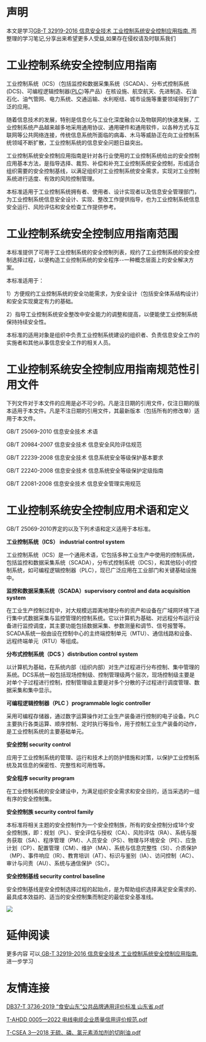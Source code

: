 # 声明 
本文是学习[GB-T 32919-2016 信息安全技术 工业控制系统安全控制应用指南. ](https://siduwenku.com/view/585?f=new_2023)而整理的学习笔记,分享出来希望更多人受益,如果存在侵权请及时联系我们
  
  
# 工业控制系统安全控制应用指南  
  
工业控制系统（ICS）（包括监控和数据采集系统（SCADA）、分布式控制系统(DCS)、可编程逻辑控制器([PLC](http://ia.newmaker.com/cat_1980002.html))等产品）在核设施、航空航天、先进制造、石油石化、油气管网、电力系统、交通运输、水利枢纽、城市设施等重要领域得到了广泛的应用。  
  
随着信息技术的发展，特别是信息化与工业化深度融合以及物联网的快速发展，工业控制系统产品越来越多地采用通用协议、通用硬件和通用软件，以各种方式与互联网等公共网络连接，传统信息系统所面临的病毒、木马等威胁正在向工业控制系统领域不断扩散，工业控制系统的信息安全问题日益突出。  
  
工业控制系统安全控制应用指南是针对各行业使用的工业控制系统给出的安全控制应用基本方法，是指导选择、裁剪、补偿和补充工业控制系统安全控制，形成适合组织需要的安全控制基线，以满足组织对工业控制系统安全需求，实现对工业控制系统进行适度、有效的风险控制管理。  
  
本标准适用于工业控制系统拥有者、使用者、设计实现者以及信息安全管理部门，为工业控制系统信息安全设计、实现、整改工作提供指导，也为工业控制系统信息安全运行、风险评估和安全检查工作提供参考。  
  
# 工业控制系统安全控制应用指南范围  
  
本标准提供了可用于工业控制系统的安全控制列表，规约了工业控制系统的安全控制选择过程，以便构造工业控制系统的安全程序--一种概念层面上的安全解决方案。  
  
本标准适用于：  
  
1）方便规约工业控制系统的安全功能需求，为安全设计（包括安全体系结构设计）和安全实现奠定有力的基础。  
  
2）指导工业控制系统安全整改中安全能力的调整和提高，以便能使工业控制系统保持持续安全性。  
  
本标准的适用对象是组织中负责工业控制系统建设的组织者、负责信息安全工作的实施者和其他从事信息安全工作的相关人员。  
  
# 工业控制系统安全控制应用指南规范性引用文件  
  
下列文件对于本文件的应用是必不可少的。凡是注日期的引用文件，仅注日期的版本适用于本文件。凡是不注日期的引用文件，其最新版本（包括所有的修改单）适用于本文件。  
  
GB/T 25069-2010 信息安全技术 术语  
  
GB/T 20984-2007 信息安全技术 信息安全风险评估规范  
  
GB/T 22239-2008 信息安全技术 信息系统安全等级保护基本要求  
  
GB/T 22240-2008 信息安全技术 信息系统安全等级保护定级指南  
  
GB/T 22081-2008 信息安全技术 信息安全管理实用规范  
  
# 工业控制系统安全控制应用术语和定义  
  
GB/T 25069-2010界定的以及下列术语和定义适用于本标准。  
  
**工业控制系统（ICS） industrial control system**   
  
工业控制系统（ICS）是一个通用术语，它包括多种工业生产中使用的控制系统，包括监控和数据采集系统（SCADA），分布式控制系统（DCS），和其他较小的控制系统，如可编程逻辑控制器（PLC），现已广泛应用在工业部门和关键基础设施中。  
  
**监控和数据采集系统（SCADA）supervisory control and data acquisition system**   
  
在工业生产控制过程中，对大规模远距离地理分布的资产和设备在广域网环境下进行集中式数据采集与监控管理的控制系统。它以计算机为基础、对远程分布运行设备进行监控调度，其主要功能包括数据采集、参数测量和调节、信号报警等。SCADA系统一般由设在控制中心的主终端控制单元（MTU）、通信线路和设备、远程终端单元（RTU）等组成。  
  
**分布式控制系统（DCS ）distribution control system**   
  
以计算机为基础，在系统内部（组织内部）对生产过程进行分布控制、集中管理的系统。DCS系统一般包括现场控制级、控制管理级两个层次，现场控制级主要是对单个子过程进行控制，控制管理级主要是对多个分散的子过程进行调度管理、数据采集和集中显示。  
  
**可编程逻辑控制器（PLC ）programmable logic controller**   
  
采用可编程存储器，通过数字运算操作对工业生产装备进行控制的电子设备。PLC主要执行各类运算、顺序控制、定时执行等指令，用于控制工业生产装备的动作，是工业控制系统的主要基础单元。  
  
**安全控制 security control**   
  
应用于工业控制系统的管理、运行和技术上的防护措施和对策，以保护工业控制系统及其信息的保密性、完整性和可用性等。  
  
**安全程序 security program**   
  
在工业控制系统的安全建设中，为满足组织安全需求和安全目的，适当采选的一组有序的安全控制集。  
  
**安全控制族 security control family**   
  
本标准将相关主题的安全控制作为一个安全控制族，所有的安全控制分成18个安全控制族，即：规划（PL）、安全评估与授权（CA）、风险评估（RA）、系统与服务获取（SA）、程序管理（PM）、人员安全（PS）、物理与环境安全（PE）、应急计划（CP）、配置管理（CM）、维护（MA）、系统与信息完整性（SI）、介质保护（MP）、事件响应（IR）、教育培训（AT）、标识与鉴别（IA）、访问控制（AC）、审计与问责（AU）、系统与通信保护（SC）。  
  
**安全控制基线 security control baseline**   
  
安全控制基线是安全控制选择过程的起始点，是为帮助组织选择满足安全需求的、最具成本效益的、适当的安全控制集而制定的最低安全基准线。  
  

![](http://public.host.github5.com/media/fengmian.png)
# 延伸阅读 
 更多内容 可以[ GB-T 32919-2016 信息安全技术 工业控制系统安全控制应用指南. ](https://siduwenku.com/view/585?f=2023)进一步学习

# 友情连接
[DB37-T 3736-2019 “食安山东”公共品牌通用评价标准 山东省.pdf](http://github5.com/view/35868?f=new)

[T-AHDD 0005—2022 电线电缆企业质量信用评价规范.pdf](http://github5.com/view/58572?f=new)

[T-CSEA 3—2018 无硫、磷、氯元素添加剂的切削油.pdf](http://github5.com/view/75891?f=new)
